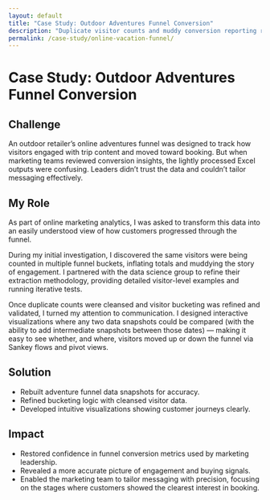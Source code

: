 ```yaml
---
layout: default
title: "Case Study: Outdoor Adventures Funnel Conversion"
description: "Duplicate visitor counts and muddy conversion reporting rebuilt to restore confidence in marketing insights."
permalink: /case-study/online-vacation-funnel/
---
```


# Case Study: Outdoor Adventures Funnel Conversion  

## Challenge  
An outdoor retailer’s online adventures funnel was designed to track how visitors engaged with trip content and moved toward booking. But when marketing teams reviewed conversion insights, the lightly processed Excel outputs were confusing. Leaders didn’t trust the data and couldn’t tailor messaging effectively.  

## My Role  
As part of online marketing analytics, I was asked to transform this data into an easily understood view of how customers progressed through the funnel.  

During my initial investigation, I discovered the same visitors were being counted in multiple funnel buckets, inflating totals and muddying the story of engagement. I partnered with the data science group to refine their extraction methodology, providing detailed visitor-level examples and running iterative tests.  

Once duplicate counts were cleansed and visitor bucketing was refined and validated, I turned my attention to communication. I designed interactive visualizations where any two data snapshots could be compared (with the ability to add intermediate snapshots between those dates) — making it easy to see whether, and where, visitors moved up or down the funnel via Sankey flows and pivot views.  

## Solution  
- Rebuilt adventure funnel data snapshots for accuracy.  
- Refined bucketing logic with cleansed visitor data.  
- Developed intuitive visualizations showing customer journeys clearly.  

## Impact  
- Restored confidence in funnel conversion metrics used by marketing leadership.  
- Revealed a more accurate picture of engagement and buying signals.  
- Enabled the marketing team to tailor messaging with precision, focusing on the stages where customers showed the clearest interest in booking.  
